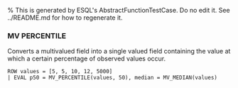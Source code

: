% This is generated by ESQL's AbstractFunctionTestCase. Do no edit it. See ../README.md for how to regenerate it.

### MV PERCENTILE
Converts a multivalued field into a single valued field containing the value at which a certain percentage of observed values occur.

```esql
ROW values = [5, 5, 10, 12, 5000]
| EVAL p50 = MV_PERCENTILE(values, 50), median = MV_MEDIAN(values)
```
